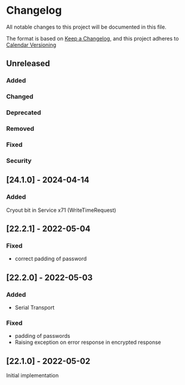 
# Changelog
All notable changes to this project will be documented in this file.


The format is based on [Keep a Changelog](https://keepachangelog.com/en/1.0.0/),
and this project adheres to [Calendar Versioning](https://calver.org/)

## Unreleased


### Added

### Changed

### Deprecated

### Removed

### Fixed

### Security

## [24.1.0] - 2024-04-14

### Added

Cryout bit in Service x71 (WriteTimeRequest)

## [22.2.1] - 2022-05-04

### Fixed

* correct padding of password

## [22.2.0] - 2022-05-03

### Added
* Serial Transport

### Fixed
* padding of passwords
* Raising exception on error response in encrypted response



## [22.1.0] - 2022-05-02

Initial implementation

